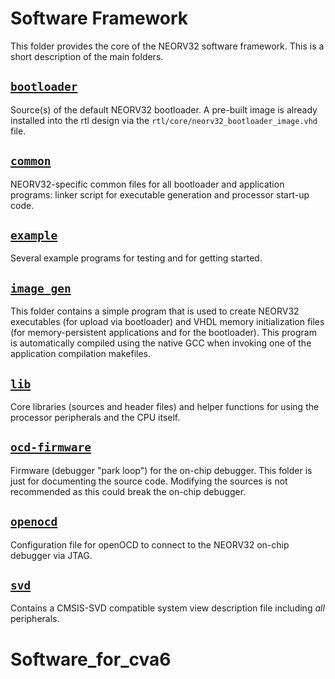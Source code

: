 # Software Framework

This folder provides the core of the NEORV32 software framework.
This is a short description of the main folders.


## [`bootloader`](bootloader)

Source(s) of the default NEORV32 bootloader.
A pre-built image is already installed into the rtl design via the `rtl/core/neorv32_bootloader_image.vhd` file.


## [`common`](common)

NEORV32-specific common files for all bootloader and application programs:
linker script for executable generation and processor start-up code.


## [`example`](example)

Several example programs for testing and for getting started.


## [`image_gen`](image_gen)

This folder contains a simple program that is used to create NEORV32 executables (for upload via bootloader) and VHDL
memory initialization files (for memory-persistent applications and for the bootloader).
This program is automatically compiled using the native GCC when invoking one of the application compilation makefiles.


## [`lib`](lib)

Core libraries (sources and header files) and helper functions for using the processor peripherals and the CPU itself.


## [`ocd-firmware`](ocd-firmware)

Firmware (debugger "park loop") for the on-chip debugger. This folder is just for documenting the source code.
Modifying the sources is not recommended as this could break the on-chip debugger.


## [`openocd`](openocd)

Configuration file for openOCD to connect to the NEORV32 on-chip debugger via JTAG.


## [`svd`](svd)

Contains a CMSIS-SVD compatible system view description file including _all_ peripherals.
# Software_for_cva6
